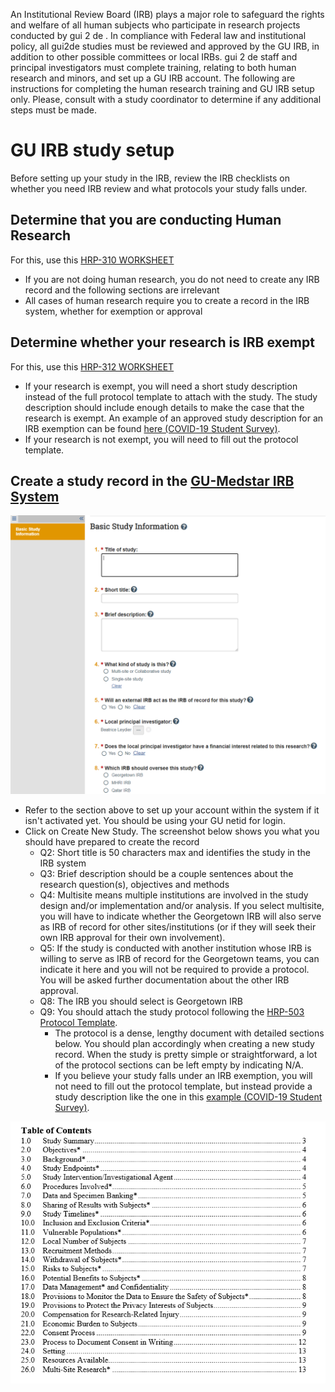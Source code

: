 An Institutional Review Board (IRB) plays a major role to safeguard the rights and welfare of all human subjects who participate in research projects conducted by gui 2 de . In compliance with Federal law and institutional policy, all gui2de studies must be reviewed and approved by the GU IRB, in addition to other possible committees or local IRBs. gui 2 de staff and principal investigators must complete training, relating to both human research and minors, and set up a GU IRB account. The following are instructions for completing the human research training and GU IRB setup only. Please, consult with a study coordinator to determine if any additional steps must be made.

# GU IRB study setup
Before setting up your study in the IRB, review the IRB checklists on whether you need IRB review and what protocols your study falls under.

## Determine that you are conducting Human Research
For this, use this [HRP-310 WORKSHEET](https://gumedstarirb.georgetown.edu/IRB/sd/Doc/0/DHI7P06EI6LKT74ITVUT24G8DD/GU-HRP-310%20-%20WORKSHEET%20-%20Human%20Research%20Determination%20PRE-2018.docx)
- If you are not doing human research, you do not need to create any IRB record and the following sections are irrelevant
- All cases of human research require you to create a record in the IRB system, whether for exemption or approval

## Determine whether your research is IRB exempt
For this, use this [HRP-312 WORKSHEET](https://gumedstarirb.georgetown.edu/IRB/sd/Doc/0/CR0L78CS2SO4V1KJ8RHP1JGK01/GU-HRP-312%20-%20WORKSHEET%20-%20Exemption%20Determination%20PRE-2018.docx)
- If your research is exempt, you will need a short study description instead of the full protocol template to attach with the study. The study description should include enough details to make the case that the research is exempt. An example of an approved study description for an IRB exemption can be found [here (COVID-19 Student Survey)](https://osf.io/h3qtp/).
- If your research is not exempt, you will need to fill out the protocol template.

## Create a study record in the [GU-Medstar IRB System](https://gumedstarirb.georgetown.edu/)
![IRB New Study](img/irb_newstudy.PNG)
  - Refer to the section above to set up your account within the system if it isn't activated yet. You should be using your GU netid for login.
  - Click on Create New Study. The screenshot below shows you what you should have prepared to create the record
      - Q2: Short title is 50 characters max and identifies the study in the IRB system
      - Q3: Brief description should be a couple sentences about the research question(s), objectives and methods
      - Q4: Multisite means multiple institutions are involved in the study design and/or implementation and/or analysis. If you select multisite, you will have to indicate whether the Georgetown IRB will also serve as IRB of record for other sites/institutions (or if they will seek their own IRB approval for their own involvement).
      - Q5: If the study is conducted with another institution whose IRB is willing to serve as IRB of record for the Georgetown teams, you can indicate it here and you will not be required to provide a protocol. You will be asked further documentation about the other IRB approval.
      - Q8: The IRB you should select is Georgetown IRB
      - Q9: You should attach the study protocol following the [HRP-503 Protocol Template](https://gumedstarirb.georgetown.edu/IRB/sd/Doc/0/LSK0TCN5PQ3K5A4I92MF64P50B/GU-HRP-503%20-%20TEMPLATE%20PROTOCOL%2011.14.18.docx).
          - The protocol is a dense, lengthy document with detailed sections below. You should plan accordingly when creating a new study record. When the study is pretty simple or straightforward, a lot of the protocol sections can be left empty by indicating N/A.
          - If you believe your study falls under an IRB exemption, you will not need to fill out the protocol template, but instead provide a study description like the one in this [example (COVID-19 Student Survey)](https://osf.io/h3qtp/).

![IRB Protocol Template Sections](img/irb_protocol.PNG)
